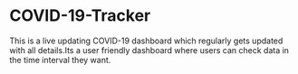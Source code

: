 # COVID-19-Tracker
This is a live updating COVID-19 dashboard which regularly gets updated with all details.Its a user friendly dashboard where users can check data in the time interval they want.
